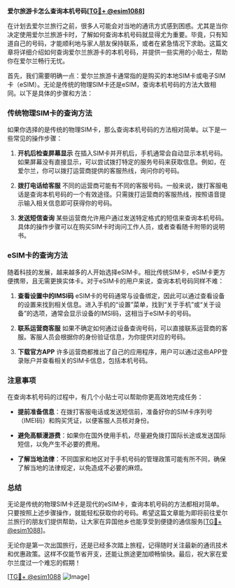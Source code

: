 **爱尔旅游卡怎么查询本机号码[[TG💪+ @esim1088](https://t.me/s/esim1088)]**

在计划去爱尔兰旅行之前，很多人可能会对当地的通讯方式感到困惑。尤其是当你决定使用爱尔兰旅游卡时，了解如何查询本机号码就显得尤为重要。毕竟，只有知道自己的号码，才能顺利地与家人朋友保持联系，或者在紧急情况下求助。这篇文章将详细介绍如何查询爱尔兰旅游卡的本机号码，并提供一些实用的小贴士，帮助你在爱尔兰畅行无忧。

首先，我们需要明确一点：爱尔兰旅游卡通常指的是购买的本地SIM卡或电子SIM卡（eSIM）。无论是传统的物理SIM卡还是eSIM，查询本机号码的方法大致相同。以下是具体的步骤和方法：

### **传统物理SIM卡的查询方法**

如果你选择的是传统的物理SIM卡，那么查询本机号码的方法相对简单。以下是一些常见的操作步骤：

1. **开机后检查屏幕显示**
   在插入SIM卡并开机后，手机通常会自动显示本机号码。如果屏幕没有直接显示，可以尝试拨打特定的服务号码来获取信息。例如，在爱尔兰，你可以拨打运营商提供的客服热线，询问你的号码。

2. **拨打电话给客服**
   不同的运营商可能有不同的客服号码。一般来说，拨打客服电话是查询本机号码的一个有效途径。只需拨打运营商的客服热线，按照语音提示输入相关信息即可获得你的号码。

3. **发送短信查询**
   某些运营商允许用户通过发送特定格式的短信来查询本机号码。具体的操作步骤可以在购买SIM卡时询问工作人员，或者查看随卡附带的说明书。

### **eSIM卡的查询方法**

随着科技的发展，越来越多的人开始选择eSIM卡。相比传统SIM卡，eSIM卡更方便携带，且无需更换实体卡。对于eSIM卡的用户来说，查询本机号码同样不难：

1. **查看设置中的IMSI码**
   eSIM卡的号码通常与设备绑定，因此可以通过查看设备的设置来找到相关信息。进入手机的“设置”菜单，找到“关于手机”或“关于设备”的选项，通常会显示设备的IMSI码，这相当于eSIM卡的号码。

2. **联系运营商客服**
   如果不确定如何通过设备查询号码，可以直接联系运营商的客服。客服人员会根据你的身份验证信息，为你提供对应的号码。

3. **下载官方APP**
   许多运营商都推出了自己的应用程序，用户可以通过这些APP登录账户并查看相关的SIM卡信息，包括本机号码。

### **注意事项**

在查询本机号码的过程中，有几个小贴士可以帮助你更高效地完成任务：

- **提前准备信息**：在拨打客服电话或发送短信前，准备好你的SIM卡序列号（IMEI码）和购买凭证，以便客服人员核对身份。
  
- **避免高额漫游费**：如果你在国外使用手机，尽量避免拨打国际长途或发送国际短信，以免产生不必要的费用。

- **了解当地法律**：不同国家和地区对于手机号码的管理政策可能有所不同，确保了解当地的法律规定，以免造成不必要的麻烦。

### **总结**

无论是传统的物理SIM卡还是现代的eSIM卡，查询本机号码的方法都相对简单。只要按照上述步骤操作，就能轻松获取你的号码。希望这篇文章能为即将前往爱尔兰旅行的朋友们提供帮助，让大家在异国他乡也能享受到便捷的通信服务[[TG💪+ @esim1088](https://t.me/s/esim1088)]。

无论你是第一次出国旅行，还是已经多次踏上旅程，记得随时关注最新的通讯技术和优惠政策。这样不仅能节省开支，还能让旅途更加顺畅愉快。最后，祝大家在爱尔兰度过一个难忘的假期！

[[TG💪+ @esim1088](https://t.me/s/esim1088) ![Image](https://i.postimg.cc/4NQfJmqS/Snipaste-2025-05-13-00-14-12.png)]